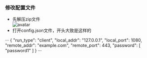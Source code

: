 ### 修改配置文件
- 先解压zip文件  
![avatar](../res/mac-upzip.png)
- 打开config.json文件，开头大致是这样的

···
{
    "run_type": "client",
    "local_addr": "127.0.0.1",
    "local_port": 1080,
    "remote_addr": "example.com",
    "remote_port": 443,
    "password": [
        "password1"
    ]
}
···
